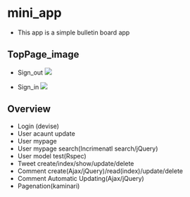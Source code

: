 # mini_app
  * This app is a simple bulletin board app

## TopPage_image
* Sign_out
![](https://i.gyazo.com/311f46d4f819b1f5e6f1ff70670297a0.png)

* Sign_in
![](https://i.gyazo.com/c082fe926bcd029cf4aa322db4b3398d.png)



## Overview
  * Login (devise)
  * User acaunt update
  * User mypage 
  * User mypage search(Incrimenatl search/jQuery)
  * User model test(Rspec)
  * Tweet create/index/show/update/delete
  * Comment create(Ajax/jQuery)/read(index)/update/delete
  * Comment Automatic Updating(Ajax/jQuery)
  * Pagenation(kaminari)

